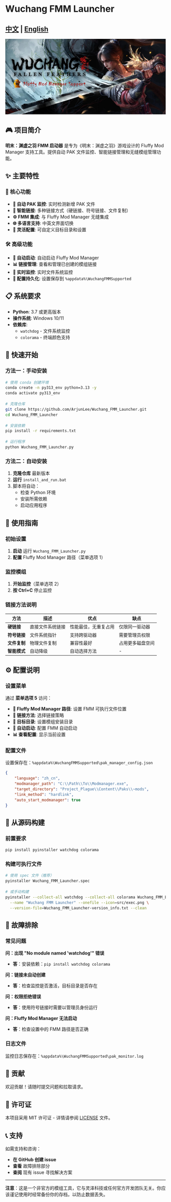 # Wuchang FMM Launcher

## [中文](README_CN.md) | [English](README.md)

![Banner](src/banner.jpg)

## 🎮 项目简介

**明末：渊虚之羽 FMM 启动器** 是专为《明末：渊虚之羽》游戏设计的 Fluffy Mod Manager 支持工具。提供自动 PAK 文件监控、智能链接管理和无缝模组管理功能。

## ✨ 主要特性

### 🔧 核心功能
- **🎯 自动 PAK 监控**: 实时检测新增 PAK 文件
- **🔗 智能链接**: 多种链接方式（硬链接、符号链接、文件复制）
- **⚙️ FMM 集成**: 与 Fluffy Mod Manager 无缝集成
- **🌐 多语言支持**: 中英文界面切换
- **📁 灵活配置**: 可自定义目标目录和设置

### 🛠️ 高级功能
- **🚀 自动启动**: 自动启动 Fluffy Mod Manager
- **📊 链接管理**: 查看和管理已创建的模组链接
- **🔄 实时监控**: 实时文件系统监控
- **💾 配置持久化**: 设置保存到 `%appdata%\WuchangFMMSupported`

## 📋 系统要求

- **Python**: 3.7 或更高版本
- **操作系统**: Windows 10/11
- **依赖库**: 
  - `watchdog` - 文件系统监控
  - `colorama` - 终端颜色支持

## 🚀 快速开始

### 方法一：手动安装

```bash
# 使用 conda 创建环境
conda create -n py313_env python=3.13 -y
conda activate py313_env

# 克隆仓库
git clone https://github.com/ArjunLee/Wuchang_FMM_Launcher.git
cd Wuchang_FMM_Launcher

# 安装依赖
pip install -r requirements.txt

# 运行程序
python Wuchang_FMM_Launcher.py
```

### 方法二：自动安装

1. **克隆仓库** 最新版本
2. **运行** `install_and_run.bat`
3. 脚本将自动：
   - 检查 Python 环境
   - 安装所需依赖
   - 启动应用程序

## 📖 使用指南

### 初始设置

1. **启动** 运行 `Wuchang_FMM_Launcher.py`
2. **配置** Fluffy Mod Manager 路径（菜单选项 1）

### 监控模组

1. **开始监控**（菜单选项 2）
2. **按 Ctrl+C** 停止监控

### 链接方法说明

| 方法 | 描述 | 优点 | 缺点 |
|------|------|------|------|
| **硬链接** | 直接文件系统链接 | 性能最佳，无重复占用 | 仅限同一驱动器 |
| **符号链接** | 文件系统指针 | 支持跨驱动器 | 需要管理员权限 |
| **文件复制** | 物理文件复制 | 兼容性最好 | 占用更多磁盘空间 |
| **智能模式** | 自动降级 | 自动选择方法 | - |

## ⚙️ 配置说明

### 设置菜单

通过 **菜单选项 5** 访问：

- **🔧 Fluffy Mod Manager 路径**: 设置 FMM 可执行文件位置
- **🔗 链接方法**: 选择链接策略
- **📁 目标目录**: 设置模组安装目录
- **🚀 自动启动**: 配置 FMM 自动启动
- **📊 查看配置**: 显示当前设置

### 配置文件

设置保存在：`%appdata%\WuchangFMMSupported\pak_manager_config.json`

```json
{
    "language": "zh_cn",
    "modmanager_path": "C:\\Path\\To\\Modmanager.exe",
    "target_directory": "Project_Plague\\Content\\Paks\\~mods",
    "link_method": "hardlink",
    "auto_start_modmanager": true
}
```

## 🔧 从源码构建

### 前置要求

```bash
pip install pyinstaller watchdog colorama
```

### 构建可执行文件

```bash
# 使用 spec 文件（推荐）
pyinstaller Wuchang_FMM_Launcher.spec

# 或手动构建
pyinstaller --collect-all watchdog --collect-all colorama Wuchang_FMM_Launcher.py \
  --name "Wuchang FMM Launcher" --onefile --icon=src/exec.png \
  --version-file=Wuchang_FMM_Launcher-version_info.txt --clean
```

## 🐛 故障排除

### 常见问题

**问：出现 "No module named 'watchdog'" 错误**
- **答**：安装依赖：`pip install watchdog colorama`

**问：链接未自动创建**
- **答**：检查监控是否激活，目标目录是否存在

**问：权限拒绝错误**
- **答**：使用符号链接时需要以管理员身份运行

**问：Fluffy Mod Manager 无法启动**
- **答**：检查设置中的 FMM 路径是否正确

### 日志文件

监控日志保存在：`%appdata%\WuchangFMMSupported\pak_monitor.log`

## 🤝 贡献

欢迎贡献！请随时提交问题和拉取请求。

## 📄 许可证

本项目采用 MIT 许可证 - 详情请参阅 [LICENSE](LICENSE) 文件。

## 📞 支持

如需支持和咨询：
- **在 GitHub 创建 issue**
- **查看** 故障排除部分
- **查阅** 现有 issue 寻找解决方案

---

**注意**：这是一个非官方的模组工具，它与灵泽科技或任何官方开发团队无关。你应该谨记使用时经常备份你的存档，以防止数据丢失。